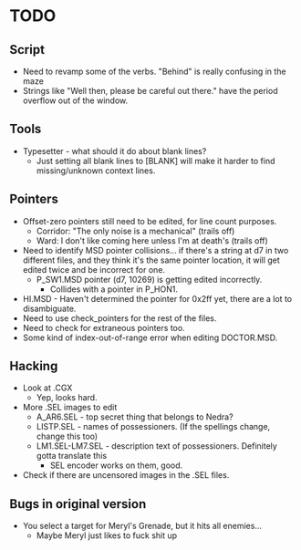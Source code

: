 # TODO
## Script
* Need to revamp some of the verbs. "Behind" is really confusing in the maze
* Strings like "Well then, please be careful out there." have the period overflow out of the window.

## Tools
* Typesetter - what should it do about blank lines?
	* Just setting all blank lines to [BLANK] will make it harder to find missing/unknown context lines.

## Pointers
* Offset-zero pointers still need to be edited, for line count purposes.
	* Corridor: "The only noise is a mechanical" (trails off)
	* Ward: I don't like coming here unless I'm at death's (trails off)
* Need to identify MSD pointer collisions... if there's a string at d7 in two different files, and they think it's the same pointer location, it will get edited twice and be incorrect for one.
	* P_SW1.MSD pointer (d7, 10269) is getting edited incorrectly.
		* Collides with a pointer in P_HON1.
* HI.MSD - Haven't determined the pointer for 0x2ff yet, there are a lot to disambiguate.
* Need to use check_pointers for the rest of the files.
* Need to check for extraneous pointers too.
* Some kind of index-out-of-range error when editing DOCTOR.MSD.

## Hacking
* Look at .CGX
	* Yep, looks hard.
* More .SEL images to edit
	* A_AR6.SEL - top secret thing that belongs to Nedra?
	* LISTP.SEL - names of possessioners. (If the spellings change, change this too)
	* LM1.SEL-LM7.SEL - description text of possessioners. Definitely gotta translate this
		* SEL encoder works on them, good.
* Check if there are uncensored images in the .SEL files.

## Bugs in original version
* You select a target for Meryl's Grenade, but it hits all enemies...
	* Maybe Meryl just likes to fuck shit up